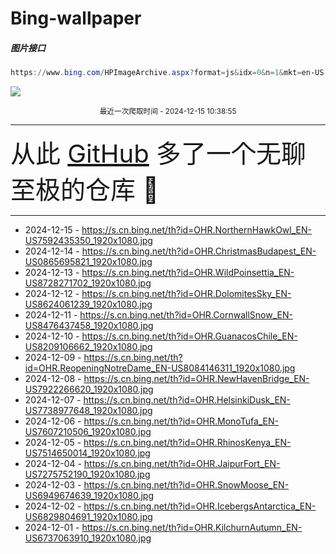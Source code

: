 # Bing-wallpaper

##### 图片接口

```powershell
https://www.bing.com/HPImageArchive.aspx?format=js&idx=0&n=1&mkt=en-US
```

 ![](https://s.cn.bing.net/th?id=OHR.NorthernHawkOwl_EN-US7592435350_1920x1080.jpg)

<p align='center' >
    <small>
        最近一次爬取时间 - 2024-12-15 10:38:55
    </small>
    <br>
    <hr>
    <font size=7>
        <small>
           从此 <a href='https://github.com/'>GitHub</a> 多了一个无聊至极的仓库  🍳
        </small>
    </font>
    <hr>
</p>


- 2024-12-15 - https://s.cn.bing.net/th?id=OHR.NorthernHawkOwl_EN-US7592435350_1920x1080.jpg 
- 2024-12-14 - https://s.cn.bing.net/th?id=OHR.ChristmasBudapest_EN-US0865695821_1920x1080.jpg 
- 2024-12-13 - https://s.cn.bing.net/th?id=OHR.WildPoinsettia_EN-US8728271702_1920x1080.jpg 
- 2024-12-12 - https://s.cn.bing.net/th?id=OHR.DolomitesSky_EN-US8624061239_1920x1080.jpg 
- 2024-12-11 - https://s.cn.bing.net/th?id=OHR.CornwallSnow_EN-US8476437458_1920x1080.jpg 
- 2024-12-10 - https://s.cn.bing.net/th?id=OHR.GuanacosChile_EN-US8209106662_1920x1080.jpg 
- 2024-12-09 - https://s.cn.bing.net/th?id=OHR.ReopeningNotreDame_EN-US8084146311_1920x1080.jpg 
- 2024-12-08 - https://s.cn.bing.net/th?id=OHR.NewHavenBridge_EN-US7922266620_1920x1080.jpg 
- 2024-12-07 - https://s.cn.bing.net/th?id=OHR.HelsinkiDusk_EN-US7738977648_1920x1080.jpg 
- 2024-12-06 - https://s.cn.bing.net/th?id=OHR.MonoTufa_EN-US7607210506_1920x1080.jpg 
- 2024-12-05 - https://s.cn.bing.net/th?id=OHR.RhinosKenya_EN-US7514650014_1920x1080.jpg 
- 2024-12-04 - https://s.cn.bing.net/th?id=OHR.JaipurFort_EN-US7275752190_1920x1080.jpg 
- 2024-12-03 - https://s.cn.bing.net/th?id=OHR.SnowMoose_EN-US6949674639_1920x1080.jpg 
- 2024-12-02 - https://s.cn.bing.net/th?id=OHR.IcebergsAntarctica_EN-US6829804691_1920x1080.jpg 
- 2024-12-01 - https://s.cn.bing.net/th?id=OHR.KilchurnAutumn_EN-US6737063910_1920x1080.jpg 
